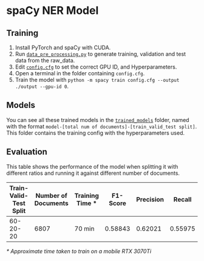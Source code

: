 # spaCy NER Model

## Training

1. Install PyTorch and spaCy with CUDA.
2. Run [`data_pre_processing.py`](data_pre_processing.py) to generate training, validation and test data from the raw_data.
3. Edit [`config.cfg`](config.cfg) to set the correct GPU ID, and Hyperparameters.
4. Open a terminal in the folder containing `config.cfg`.
5. Train the model with `python -m spacy train config.cfg --output ./output --gpu-id 0`.

## Models

You can see all these trained models in the [`trained_models`](./trained_models/) folder, named with the format `model-[total num of documents]-[train_valid_test split]`. This folder contains the training config with the hyperparameters used.

## Evaluation

This table shows the performance of the model when splitting it with different ratios and running it against different number of documents. 

| Train-Valid-Test Split | Number of Documents | Training Time * | F1-Score | Precision | Recall  |
| ---------------------- | ------------------- | --------------- | -------- | --------- | ------- |
| 60-20-20               | 6807                | 70 min          | 0.58843  | 0.62021   | 0.55975 |

_\* Approximate time taken to train on a mobile RTX 3070Ti_